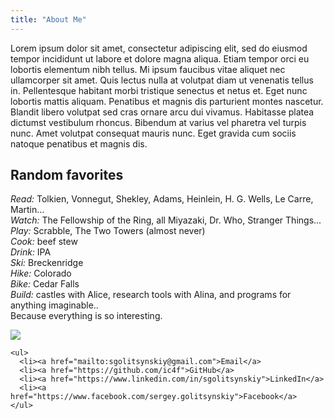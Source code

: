 ```yaml
---
title: "About Me"
---
```








Lorem ipsum dolor sit amet, consectetur adipiscing elit, sed do eiusmod tempor incididunt ut labore
et dolore magna aliqua. Etiam tempor orci eu lobortis elementum nibh tellus. Mi ipsum faucibus vitae
aliquet nec ullamcorper sit amet. Quis lectus nulla at volutpat diam ut venenatis tellus in.
Pellentesque habitant morbi tristique senectus et netus et. Eget nunc lobortis mattis aliquam.
Penatibus et magnis dis parturient montes nascetur. Blandit libero volutpat sed cras ornare arcu dui
vivamus. Habitasse platea dictumst vestibulum rhoncus. Bibendum at varius vel pharetra vel turpis
nunc. Amet volutpat consequat mauris nunc. Eget gravida cum sociis natoque penatibus et magnis dis.

## Random favorites

*Read:* Tolkien, Vonnegut, Shekley, Adams, Heinlein, H. G. Wells, Le Carre, Martin...  
*Watch:* The Fellowship of the Ring, all Miyazaki, Dr. Who, Stranger Things...  
*Play:* Scrabble, The Two Towers (almost never)  
*Cook:* beef stew  
*Drink:* IPA  
*Ski:* Breckenridge  
*Hike:* Colorado  
*Bike:* Cedar Falls  
*Build:* castles with Alice, research tools with Alina, and programs for anything imaginable..   
Because everything is so interesting.


<div class="row">
  <div class="col-md-3"></div>
  <div class="col-md-6 ic4f-sergey">
    <img class="img-fluid" src="/static/images/sergey.jpg"> 

    <ul>
      <li><a href="mailto:sgolitsynskiy@gmail.com">Email</a>
      <li><a href="https://github.com/ic4f">GitHub</a>
      <li><a href="https://www.linkedin.com/in/sgolitsynskiy">LinkedIn</a>
      <li><a href="https://www.facebook.com/sergey.golitsynskiy">Facebook</a>
    </ul>

  </div>
  <div class="col-md-3"></div>
</div>



